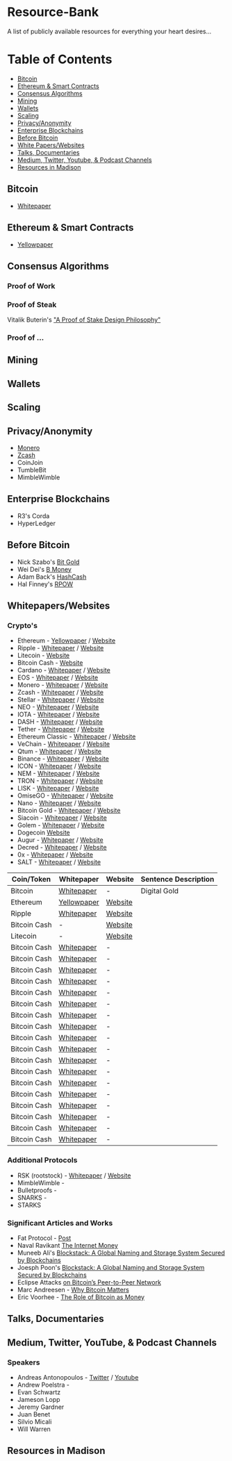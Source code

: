 # Resource-Bank
A list of publicly available resources for everything your heart desires...

# Table of Contents

- [Bitcoin](#bitcoin)
- [Ethereum & Smart Contracts](#ethereum-&-smart-contracts)
- [Consensus Algorithms](#consensus-algorithms)
- [Mining](#mining)
- [Wallets](#wallets)
- [Scaling](#scaling)
- [Privacy/Anonymity](#privacy/anonymity)
- [Enterprise Blockchains](#enterprise-blockchains)
- [Before Bitcoin](#before-bitcoin)
- [White Papers/Websites](#white-papers-/-websites)
- [Talks, Documentaries](#talks,-documentaries)
- [Medium, Twitter, Youtube, & Podcast Channels](#medium,-twitter,-youtube,-&-podcasts-channels)
- [Resources in Madison](#social-media-channels)



## Bitcoin
* [Whitepaper](https://bitcoin.org/bitcoin.pdf)


## Ethereum & Smart Contracts
* [Yellowpaper](http://gavwood.com/paper.pdf)


## Consensus Algorithms
### Proof of Work


### Proof of Steak
Vitalik Buterin's ["A Proof of Stake Design Philosophy"](https://medium.com/@VitalikButerin/a-proof-of-stake-design-philosophy-506585978d51)

### Proof of ...



## Mining



## Wallets




## Scaling



## Privacy/Anonymity
* [Monero](https://getmonero.org/resources/about/)
* [Zcash](https://z.cash/)
* CoinJoin
* TumbleBit
* MimbleWimble



## Enterprise Blockchains
* R3's Corda
* HyperLedger


## Before Bitcoin
* Nick Szabo's [Bit Gold](http://unenumerated.blogspot.com/2005/12/bit-gold.html)
* Wei Dei's [B Money](http://www.weidai.com/bmoney.txt)
* Adam Back's [HashCash](http://nakamotoinstitute.org/static/docs/hashcash.pdf)
* Hal Finney's [RPOW](https://cryptome.org/rpow.htm)


## Whitepapers/Websites
### Crypto's
* Ethereum - [Yellowpaper](http://gavwood.com/paper.pdf) / [Website](https://www.ethereum.org/)
* Ripple - [Whitepaper](https://ripple.com/files/ripple_solutions_guide.pdf) / [Website](https://ripple.com/)
* Litecoin - [Website](https://litecoin.org/)
* Bitcoin Cash - [Website](https://www.bitcoincash.org/)
* Cardano - [Whitepaper](https://whycardano.com/?__hstc=64163184.86ec57e5f877b33495b4d05f89235f77.1520832501492.1520832501492.1521597341669.2&__hssc=64163184.2.1521597341669&__hsfp=2043253899) / [Website](https://www.cardano.org/en/home/)
* EOS - [Whitepaper](https://github.com/EOSIO/Documentation/blob/master/TechnicalWhitePaper.md) / [Website](https://eos.io/)
* Monero - [Whitepaper]() / [Website](https://getmonero.org/)
* Zcash - [Whitepaper]() / [Website](https://z.cash/)
* Stellar - [Whitepaper](https://www.stellar.org/papers/stellar-consensus-protocol.pdf) / [Website](https://www.stellar.org/)
* NEO - [Whitepaper](http://docs.neo.org/en-us/) / [Website](https://neo.org/)
* IOTA - [Whitepaper](https://iota.org/IOTA_Whitepaper.pdf) / [Website](https://iota.org/)
* DASH - [Whitepaper](https://github.com/dashpay/dash/wiki/Whitepaper) / [Website](https://www.dash.org/)
* Tether - [Whitepaper](https://tether.to/wp-content/uploads/2016/06/TetherWhitePaper.pdf) / [Website](https://tether.to/)
* Ethereum Classic - [Whitepaper](https://coss.io/documents/white-papers/ethereum-classic.pdf) / [Website](https://ethereumclassic.github.io/)
* VeChain - [Whitepaper]() / [Website](https://www.vechain.org/)
* Qtum - [Whitepaper](https://qtum.org/uploads/files/a2772efe4dc8ed1100319c6480195fb1.pdf) / [Website](https://qtum.org/en/)
* Binance - [Whitepaper](https://www.binance.com/resources/ico/Binance_WhitePaper_en.pdf) / [Website](https://www.binance.com/)
* ICON - [Whitepaper](https://icon.foundation/resources/whitepaper/ICON-Whitepaper-EN-Draft.pdf) / [Website](https://icon.foundation/)
* NEM - [Whitepaper](https://nem.io/wp-content/themes/nem/files/NEM_techRef.pdf) / [Website](https://nem.io/)
* TRON - [Whitepaper]() / [Website](https://tron.network/en.html)
* LISK - [Whitepaper]() / [Website](https://lisk.io/)
* OmiseGO - [Whitepaper](https://bravenewcoin.com/assets/Whitepapers/OmiseGO-Whitepaper.pdf) / [Website](https://omisego.network/)
* Nano - [Whitepaper](https://raiblocks.net/media/RaiBlocks_Whitepaper__English.pdf) / [Website](https://nano.org/en)
* Bitcoin Gold - [Whitepaper](https://bitcoingold.org/wp-content/uploads/2017/10/BitcoinGold-Roadmap.pdf) / [Website](https://bitcoingold.org/)
* Siacoin - [Whitepaper](https://sia.tech/sia.pdf) / [Website](https://sia.tech/)
* Golem - [Whitepaper](http://golemproject.net/doc/DraftGolemProjectWhitepaper.pdf) / [Website](https://golem.network/)
* Dogecoin [Website](http://dogecoin.com/)
* Augur - [Whitepaper](https://bravenewcoin.com/assets/Whitepapers/Augur-A-Decentralized-Open-Source-Platform-for-Prediction-Markets.pdf) / [Website](http://www.augur.net/)
* Decred - [Whitepaper](https://decred.org/research/buterin2014.pdf) / [Website](https://www.decred.org/)
* 0x - [Whitepaper](https://bravenewcoin.com/assets/Whitepapers/0x-white-paper.pdf) / [Website](https://0xproject.com/)
* SALT - [Whitepaper](https://membership.saltlending.com/files/abstract.pdf) / [Website](https://www.saltlending.com/)

| Coin/Token    | Whitepaper    | Website | Sentence Description |
| ------------- | ------------- | ------------- | ------------- |
| Bitcoin  | [Whitepaper](https://bitcoin.org/bitcoin.pdf) | - | Digital Gold |
| Ethereum | [Yellowpaper](http://gavwood.com/paper.pdf) | [Website](https://www.ethereum.org/) | |
| Ripple | [Whitepaper](https://ripple.com/files/ripple_solutions_guide.pdf) | [Website](https://ripple.com/) | |
| Bitcoin Cash | - | [Website](https://www.bitcoincash.org/) | |
| Litecoin | - | [Website](https://litecoin.org/) | |
| Bitcoin Cash | [Whitepaper]() | - | |
| Bitcoin Cash | [Whitepaper]() | - | |
| Bitcoin Cash | [Whitepaper]() | - | |
| Bitcoin Cash | [Whitepaper]() | - | |
| Bitcoin Cash | [Whitepaper]() | - | |
| Bitcoin Cash | [Whitepaper]() | - | |
| Bitcoin Cash | [Whitepaper]() | - | |
| Bitcoin Cash | [Whitepaper]() | - | |
| Bitcoin Cash | [Whitepaper]() | - | |
| Bitcoin Cash | [Whitepaper]() | - | |
| Bitcoin Cash | [Whitepaper]() | - | |
| Bitcoin Cash | [Whitepaper]() | - | |
| Bitcoin Cash | [Whitepaper]() | - | |
| Bitcoin Cash | [Whitepaper]() | - | |
| Bitcoin Cash | [Whitepaper]() | - | |
| Bitcoin Cash | [Whitepaper]() | - | |
| Bitcoin Cash | [Whitepaper]() | - | |
| Bitcoin Cash | [Whitepaper]() | - | |




### Additional Protocols
* RSK (rootstock) - [Whitepaper](https://bravenewcoin.com/assets/Whitepapers/RootstockWhitePaperv9-Overview.pdf) / [Website](https://www.rsk.co/)
* MimbleWimble - [](https://scalingbitcoin.org/papers/mimblewimble.txt)
* Bulletproofs - [](https://eprint.iacr.org/2017/1066.pdf)
* SNARKS - 
* STARKS


### Significant Articles and Works
* Fat Protocol - [Post](http://www.usv.com/blog/fat-protocols)
* Naval Ravikant [The Internet Money](https://startupboy.com/2013/11/07/bitcoin-the-internet-of-money/)
* Muneeb Ali's [Blockstack: A Global Naming and Storage System
Secured by Blockchains](https://blockstack.org/blockstack_usenix16.pdf)
* Joesph Poon's [Blockstack: A Global Naming and Storage System
Secured by Blockchains](https://lightning.network/lightning-network-paper.pdf)
* Eclipse Attacks [on Bitcoin’s Peer-to-Peer Network](https://www.usenix.org/system/files/conference/usenixsecurity15/sec15-paper-heilman.pdf)
* Marc Andreesen - [Why Bitcoin Matters](https://dealbook.nytimes.com/2014/01/21/why-bitcoin-matters/)
* Eric Voorhee - [The Role of Bitcoin as Money](http://moneyandstate.com/role-bitcoin-money/)




## Talks, Documentaries


## Medium, Twitter, YouTube, & Podcast Channels
### Speakers
* Andreas Antonopoulos - [Twitter](https://twitter.com/aantonop?ref_src=twsrc%5Egoogle%7Ctwcamp%5Eserp%7Ctwgr%5Eauthor) / [Youtube](https://www.youtube.com/channel/UCJWCJCWOxBYSi5DhCieLOLQ)
* Andrew Poelstra - 
* Evan Schwartz
* Jameson Lopp
* Jeremy Gardner
* Juan Benet
* Silvio Micali
* Will Warren




## Resources in Madison
